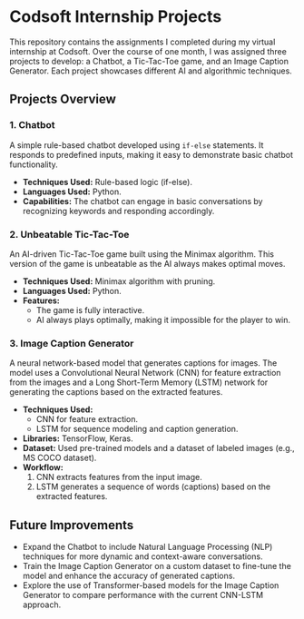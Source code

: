 # Codsoft Internship Projects

This repository contains the assignments I completed during my virtual internship at Codsoft. Over the course of one month, I was assigned three projects to develop: a Chatbot, a Tic-Tac-Toe game, and an Image Caption Generator. Each project showcases different AI and algorithmic techniques.

## Projects Overview

### 1. Chatbot

A simple rule-based chatbot developed using `if-else` statements. It responds to predefined inputs, making it easy to demonstrate basic chatbot functionality.

- **Techniques Used:** Rule-based logic (if-else).
- **Languages Used:** Python.
- **Capabilities:** The chatbot can engage in basic conversations by recognizing keywords and responding accordingly.

### 2. Unbeatable Tic-Tac-Toe

An AI-driven Tic-Tac-Toe game built using the Minimax algorithm. This version of the game is unbeatable as the AI always makes optimal moves.

- **Techniques Used:** Minimax algorithm with pruning.
- **Languages Used:** Python.
- **Features:**
  - The game is fully interactive.
  - AI always plays optimally, making it impossible for the player to win.

### 3. Image Caption Generator

A neural network-based model that generates captions for images. The model uses a Convolutional Neural Network (CNN) for feature extraction from the images and a Long Short-Term Memory (LSTM) network for generating the captions based on the extracted features.

- **Techniques Used:**
  - CNN for feature extraction.
  - LSTM for sequence modeling and caption generation.
- **Libraries:** TensorFlow, Keras.
- **Dataset:** Used pre-trained models and a dataset of labeled images (e.g., MS COCO dataset).
- **Workflow:**
  1. CNN extracts features from the input image.
  2. LSTM generates a sequence of words (captions) based on the extracted features.
## Future Improvements
- Expand the Chatbot to include Natural Language Processing (NLP) techniques for more dynamic and context-aware conversations.
- Train the Image Caption Generator on a custom dataset to fine-tune the model and enhance the accuracy of generated captions.
- Explore the use of Transformer-based models for the Image Caption Generator to compare performance with the current CNN-LSTM approach.
